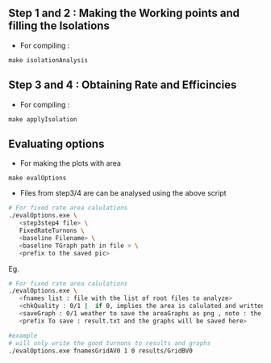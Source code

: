 ## Step 1 and 2 : Making the Working points and filling the Isolations
  * For compiling :
  ```
  make isolationAnalysis
  ```
  
## Step 3 and 4 : Obtaining Rate and Efficincies
  * For compiling :
  ```
  make applyIsolation
  ```

## Evaluating options 
 * For making the plots with area 
 ```
 make evalOptions
 ```
 * Files from step3/4 are can be analysed using the above script
 ```bash
 # For fixed rate area calulations
 ./evalOptions.exe \
    <step3step4 file> \
    FixedRateTurnons \
    <baseline Filename> \
    <baseline TGraph path in file > \
    <prefix to the saved pic>
 ```
 Eg.
 ```bash
 # For fixed rate area calulations
 ./evalOptions.exe \
    <fnames list : file with the list of root files to analyze>
    <chkQuality : 0/1 |  if 0, implies the area is calulated and written to result even if the turnon fails isGoodTurnon() or eT<eT_base+2 >  \
    <saveGraph : 0/1 weather to save the areaGraphs as png , note : the graph is always saved if its better than baseline > \
    <prefix To save : result.txt and the graphs will be saved here>  

#example
# will only write the good turnons to results and graphs
./evalOptions.exe fnamesGridAV0 1 0 results/GridBV0
```

